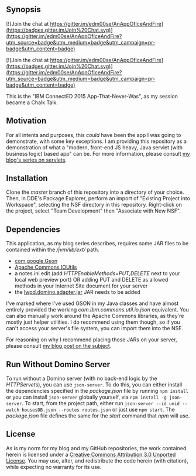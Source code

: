 ## Synopsis

[![Join the chat at https://gitter.im/edm00se/AnAppOfIceAndFire](https://badges.gitter.im/Join%20Chat.svg)](https://gitter.im/edm00se/AnAppOfIceAndFire?utm_source=badge&utm_medium=badge&utm_campaign=pr-badge&utm_content=badge)

[![Join the chat at https://gitter.im/edm00se/AnAppOfIceAndFire](https://badges.gitter.im/Join%20Chat.svg)](https://gitter.im/edm00se/AnAppOfIceAndFire?utm_source=badge&utm_medium=badge&utm_campaign=pr-badge&utm_content=badge)

This is the "IBM ConnectED 2015 App-That-Never-Was", as my session became a Chalk Talk.

## Motivation

For all intents and purposes, this _could_ have been the app I was going to demonstrate, with some key exceptions. I am providing this repository as a demonstration of what a "modern, front-end JS heavy, Java servlet (with business logic) based app" can be. For more information, please consult [my blog's series on servlets](//edm00se.io/servlet-series/).

## Installation

Clone the _master_ branch of this repository into a directory of your choice. Then, in DDE's Package Explorer, perform an import of "Existing Project into Workspace", selecting the NSF directory in this repository. Right-click on the project, select "Team Development" then "Associate with New NSF".

## Dependencies

This application, as my blog series describes, requires some JAR files to be contained within the _<Domino install>/jvm/lib/ext/_ path.

* [com.google.Gson](https://code.google.com/p/google-gson/)
* [Apache Commons IOUtils](http://commons.apache.org/proper/commons-io/)
* a notes.ini edit (add _HTTPEnableMethods=PUT,DELETE_ next to your local web preview port) OR adding PUT and DELETE as allowed methods in your Internet Site document for your server
* the [lwpd.domino.adapter.jar](http://hasselba.ch/blog/?p=746) JAR needs to be added

I've marked where I've used GSON in my Java classes and have almost entirely provided the working _com.ibm.commons.util.io.json_ equivalent. You can also manually work around the Apache Commons libraries, as they're mostly just helper utilities. I do recommend using them though, so if you can't access your server's file system, you can import them into the NSF.

For reasoning on why I recommend placing those JARs on your server, please consult [my blog post on the subject](//edm00se.io/xpages/a-quick-note-on-JARs).

## Run Without Domino Server
To run without a Domino server (with no back-end logic by the *HTTPServet*s), you can use `json-server`. To do this, you can either install the dependencies specified in the _package.json_ file by running `npm install` or you can install `json-server` globally yourself, via `npm install -g json-server`. To start, from the project path, either run `json-server --id unid --watch housesDB.json --routes routes.json` or just use `npm start`. The _package.json_ file defines the same for the _start_ command that _npm_ will use.

## License

As is my norm for my blog and my GitHub repositories, the work contained herein is licensed under a <a href="//creativecommons.org/licenses/by/3.0/">Creative Commons Attribution 3.0 Unported License</a>. You may use, alter, and redistribute the code herein (with citation), while expecting no warranty for its use.

